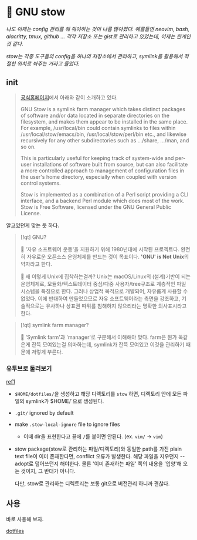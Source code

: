 # 󰏢 GNU stow




_나도 이제는 config 관리를 해 줘야하는 것이 나름 많아졌다. 예를들면 neovim, bash, alacritty, tmux, github ...
각각 저장소 또는 gist로 관리하고 있었는데, 이제는 한계인 것 같다._

_stow는 각종 도구들의 config을 하나의 저장소에서 관리하고, symlink를 활용해서 적절한 위치로 쏴주는 거라고 들었다._



## init


> [공식홈페이지](https://www.gnu.org/software/stow/)에서 아래와 같이 소개하고 있다.
>
> GNU Stow is a symlink farm manager which takes distinct packages of software and/or data located
> in separate directories on the filesystem, and makes them appear to be installed in the same
> place. For example, /usr/local/bin could contain symlinks to files within
> /usr/local/stow/emacs/bin, /usr/local/stow/perl/bin etc., and likewise recursively for any other
> subdirectories such as .../share, .../man, and so on.
>
> This is particularly useful for keeping track of system-wide and per-user installations of
> software built from source, but can also facilitate a more controlled approach to management of
> configuration files in the user's home directory, especially when coupled with version control
> systems.
>
> Stow is implemented as a combination of a Perl script providing a CLI interface, and a backend
> Perl module which does most of the work. Stow is Free Software, licensed under the GNU General
> Public License.


알고있던게 맞는 듯 하다.


> [!qt] GNU?
>
>   󱞪 '자유 소프트웨어 운동'을 지원하기 위해 1980년대에 시작된 프로젝트다. 완전히 자유로운 오픈소스
>   운영체제를 만드는 것이 목표이다. **'GNU' is Not Unix**의 약자라고 한다.
>
>   󱞪 왜 이렇게 Unix에 집착하는걸까? Unix는 macOS/Linux의 (설계)기반이 되는 운영체제로,
>   모듈화/텍스트데이터 중심/다중 사용자/tree구조로 계층적인 파일 시스템을 특징으로 한다. 그러나
>   상업적 목적으로 개발되어, 자유롭게 사용할 수 없었다. 이에 반대하여 만들었으므로 자유
>   소프트웨어라는 측면을 강조하고, 기술적으로는 유사하나 상표권 따위를 침해하지 않으리라는 명확한
>   의사표시라고 한다.


> [!qt] symlink farm manager?
>
>   󱞪 'Symlink farm'과 'manager'로 구분해서 이해해야 맞다. farm은 뭔가 똑같은게 잔뜩 모여있는걸
>   의마하는데, symlink가 잔뜩 모여있고 이것을 관리하기 때문에 저렇게 부른다.



### 유투브로 둘러보기

[ref1](https://www.youtube.com/watch?v=y6XCebnB9gs&t=79s)

- `$HOME/dotfiles/`을 생성하고 해당 디렉토리를 `stow` 하면, 디렉토리 안에 모든 파일의 symlink가
$HOME/`으로 생성된다.
- `.git/` ignored by default
- make `.stow-local-ignore` file to ignore files
  - 이때 dir을 표현한다고 끝에 `/`를 붙이면 안된다. (ex. `vim/` -> `vim`)

- stow package(stow로 관리하는 파일/디렉토리)와 동일한 path를 가진 plain text file이 이미
  존재한다면, conflict 오류가 발생한다. 해당 파일을 지우던지 --adopt로 덮어쓰던지 해야한다. 물론
  '이미 존재하는 파일' 쪽의 내용을 '입양'해 오는 것이지, 그 반대가 아니다.

  다만, stow로 관리하는 디렉토리는 보통 git으로 버전관리 하니까 괜찮다.



## 사용

바로 사용해 보자.

[dotfiles](https://github.com/greyHairChooseLife/dotfiles)
